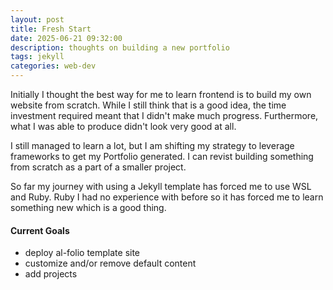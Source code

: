 ```yaml
---
layout: post
title: Fresh Start
date: 2025-06-21 09:32:00
description: thoughts on building a new portfolio
tags: jekyll
categories: web-dev
---
```


Initially I thought the best way for me to learn frontend is to build my own website from scratch. While I still think that is a good idea, the time investment required meant that I didn't make much progress. Furthermore, what I was able to produce didn't look very good at all.

I still managed to learn a lot, but I am shifting my strategy to leverage frameworks to get my Portfolio generated. I can revist building something from scratch as a part of a smaller project.

So far my journey with using a Jekyll template has forced me to use WSL and Ruby. Ruby I had no experience with before so it has forced me to learn something new which is a good thing.

#### Current Goals

- deploy al-folio template site
- customize and/or remove default content
- add projects
